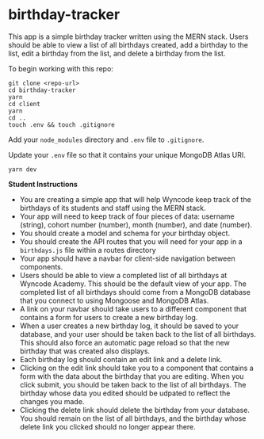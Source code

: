 # birthday-tracker

This app is a simple birthday tracker written using the MERN stack. Users should be able to view a list of all birthdays created, add a birthday to the list, edit a birthday from the list, and delete a birthday from the list. 

To begin working with this repo: 

```
git clone <repo-url> 
cd birthday-tracker
yarn 
cd client 
yarn 
cd .. 
touch .env && touch .gitignore
```

Add your `node_modules` directory and `.env` file to `.gitignore`.

Update your `.env` file so that it contains your unique MongoDB Atlas URI. 

``` 
yarn dev
```

**Student Instructions** 
- You are creating a simple app that will help Wyncode keep track of the birthdays of its students and staff using the MERN stack.
- Your app will need to keep track of four pieces of data: username (string), cohort number (number), month (number), and date (number). 
- You should create a model and schema for your birthday object. 
- You should create the API routes that you will need for your app in a `birthdays.js` file within a routes directory
- Your app should have a navbar for client-side navigation between components.
- Users should be able to view a completed list of all birthdays at Wyncode Academy. This should be the default view of your app. The completed list of all birthdays should come from a MongoDB database that you connect to using Mongoose and MongoDB Atlas.
- A link on your navbar should take users to a different component that contains a form for users to create a new birthday log. 
- When a user creates a new birthday log, it should be saved to your database, and your user should be taken back to the list of all birthdays. This should also force an automatic page reload so that the new birthday that was created also displays. 
- Each birthday log should contain an edit link and a delete link. 
- Clicking on the edit link should take you to a component that contains a form with the data about the birthday that you are editing. When you click submit, you should be taken back to the list of all birthdays. The birthday whose data you edited should be udpated to reflect the changes you made. 
- Clicking the delete link should delete the birthday from your database. You should remain on the list of all birthdays, and the birthday whose delete link you clicked should no longer appear there. 
